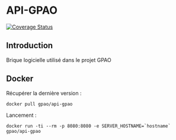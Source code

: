 # API-GPAO

[![Coverage Status](https://coveralls.io/repos/github/ign-gpao/api/badge.svg)](https://coveralls.io/github/ign-gpao/api)

## Introduction

Brique logicielle utilisé dans le projet GPAO

## Docker

Récupérer la dernière version :

``` shell
docker pull gpao/api-gpao
```

Lancement :

``` shell
docker run -ti --rm -p 8080:8080 -e SERVER_HOSTNAME=`hostname` gpao/api-gpao
```

